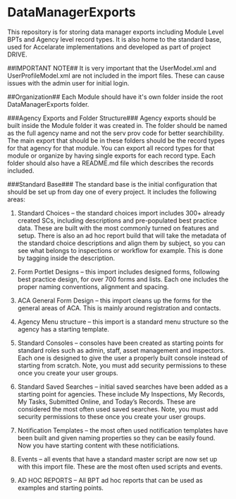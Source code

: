 # DataManagerExports
This repository is for storing data manager exports including Module Level BPTs and Agency level record types.  It is also home to the standard base, used for Accelarate implementations and developed as part of project DRIVE.

##IMPORTANT NOTE##
It is very important that the UserModel.xml and UserProfileModel.xml are not included in the import files.  These can cause issues with the admin user for initial login.

##Organization##
Each Module should have it's own folder inside the root DataManagerExports folder.  

###Agency Exports and Folder Structure###
Agency exports should be built inside the Module folder it was created in.  The folder should be named as the full agency name and not the serv prov code for better searchibility. The main export that should be in these folders should be the record types for that agency for that module.  You can export all record types for that module or organize by having single exports for each record type.  Each folder should also have a README.md file which describes the records included.

###Standard Base###
The standard base is the initial configuration that should be set up from day one of every project.  It includes the following areas:

1.	Standard Choices – the standard choices import includes 300+ already created SCs, including descriptions and pre-populated best practice data.  These are built with the most commonly turned on features and setup. There is also an ad hoc report build that will take the metadata of the standard choice descriptions and align them by subject, so you can see what belongs to inspections or workflow for example.  This is done by tagging inside the description.
	
2.	Form Portlet Designs – this import includes designed forms, following best practice design, for over 700 forms and lists.  Each one includes the proper naming conventions, alignment and spacing.

3.	ACA General Form Design – this import cleans up the forms for the general areas of ACA.  This is mainly around registration and contacts.

4.	Agency Menu structure – this import is a standard menu structure so the agency has a starting template.

5.	Standard Consoles – consoles have been created as starting points for standard roles such as admin, staff, asset management and inspectors. Each one is designed to give the user a properly built console instead of starting from scratch. Note, you must add security permissions to these once you create your user groups.

6.	Standard Saved Searches – initial saved searches have been added as a starting point for agencies.  These include My Inspections, My Records, My Tasks, Submitted Online, and Today’s Records.  These are considered the most often used saved searches.  Note, you must add security permissions to these once you create your user groups.

7.	Notification Templates – the most often used notification templates have been built and given naming properties so they can be easily found.  Now you have starting content with these notificiations.

8.	Events – all events that have a standard master script are now set up with this import file.  These are the most often used scripts and events.

9.	AD HOC REPORTS – All BPT ad hoc reports that can be used as examples and starting points.
